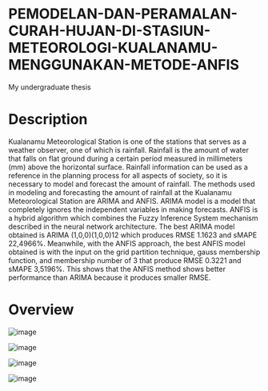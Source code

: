 # PEMODELAN-DAN-PERAMALAN-CURAH-HUJAN-DI-STASIUN-METEOROLOGI-KUALANAMU-MENGGUNAKAN-METODE-ANFIS
My undergraduate thesis

# Description
Kualanamu Meteorological Station is one of the stations that serves as a weather
observer, one of which is rainfall. Rainfall is the amount of water that falls on flat
ground during a certain period measured in millimeters (mm) above the horizontal
surface. Rainfall information can be used as a reference in the planning process
for all aspects of society, so it is necessary to model and forecast the amount of
rainfall. The methods used in modeling and forecasting the amount of rainfall at
the Kualanamu Meteorological Station are ARIMA and ANFIS. ARIMA model is
a model that completely ignores the independent variables in making forecasts.
ANFIS is a hybrid algorithm which combines the Fuzzy Inference System
mechanism described in the neural network architecture. The best ARIMA model
obtained is ARIMA (1,0,0)(1,0,0)12 which produces RMSE 1.1623 and sMAPE
22,4966%. Meanwhile, with the ANFIS approach, the best ANFIS model obtained
is with the input on the grid partition technique, gauss membership
function, and membership number of 3 that produce RMSE 0.3221 and sMAPE
3,5196%. This shows that the ANFIS method shows better performance than
ARIMA because it produces smaller RMSE.

# Overview
![image](https://user-images.githubusercontent.com/102803017/165729929-7ca1848c-0703-4397-bc46-8df0a376dc48.png)

![image](https://user-images.githubusercontent.com/102803017/165730135-42de5bfe-2d75-41c5-8367-cead0fb63c3e.png)

![image](https://user-images.githubusercontent.com/102803017/165730640-cd818d31-8f2e-4b40-8428-f49ac59426f3.png)

![image](https://user-images.githubusercontent.com/102803017/165730805-30ba8d1e-6d7d-4228-b844-c1d1f11fe902.png)


